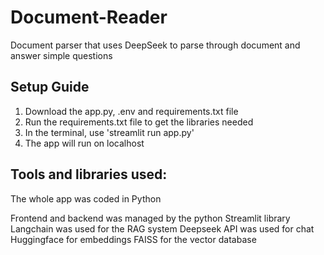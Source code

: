 # Document-Reader
Document parser that uses DeepSeek to parse through document and answer simple questions

## Setup Guide

1. Download the app.py, .env and requirements.txt file
2. Run the requirements.txt file to get the libraries needed
3. In the terminal, use 'streamlit run app.py'
4. The app will run on localhost

## Tools and libraries used:

The whole app was coded in Python

Frontend and backend was managed by the python Streamlit library
Langchain was used for the RAG system
Deepseek API was used for chat
Huggingface for embeddings
FAISS for the vector database



